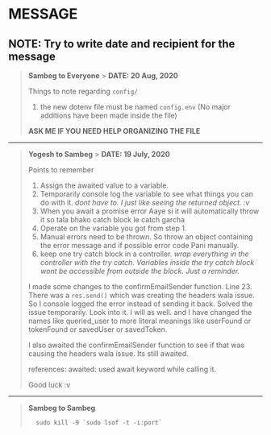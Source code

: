 # MESSAGE

## NOTE: Try to write date and recipient for the message

> **Sambeg to Everyone** > **DATE: 20 Aug, 2020**
>
> Things to note regarding `config/`
>
> 1. the new dotenv file must be named `config.env` (No major additions have been made inside the file)
>
> **ASK ME IF YOU NEED HELP ORGANIZING THE FILE**

---

> **Yogesh to Sambeg** > **DATE: 19 July, 2020**
>
> Points to remember
>
> 1. Assign the awaited value to a variable.
> 2. Temporarily console log the variable to see what things you can do with it. _dont have to. I just like seeing the returned object. :v_
> 3. When you await a promise error Aaye si it will automatically throw it so tala bhako catch block le catch garcha
> 4. Operate on the variable you got from step 1.
> 5. Manual errors need to be thrown. So throw an object containing the error message and if possible error code Pani manually.
> 6. keep one try catch block in a controller. _wrap everything in the controller with the try catch. Variables inside the try catch block wont be accessible from outside the block. Just a reminder._
>
> I made some changes to the confirmEmailSender function. Line 23. There was a `res.send()` which was creating the headers wala issue.
> So I console logged the error instead of sending it back. Solved the issue temporarily. Look into it. I will as well.
> and I have changed the names like queried_user to more literal meanings like userFound or tokenFound or savedUser or savedToken.
>
> I also awaited the confirmEmailSender function to see if that was causing the headers wala issue. Its still awaited.
>
> references:
> awaited: used await keyword while calling it.
>
> Good luck :v

---

> **Sambeg to Sambeg**
>
> ```
> 	sudo kill -9 `sudo lsof -t -i:port`
> ```
